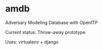 amdb
====

Adversary Modeling Database with OpenITP

Current status: Throw-away prototype

Uses: virtualenv + django
